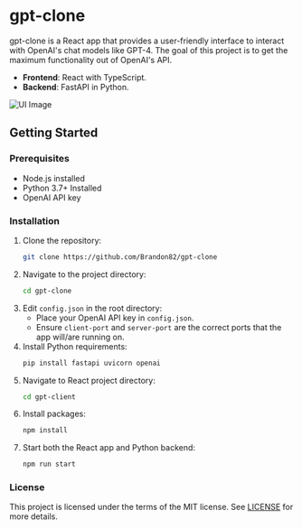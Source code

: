 # gpt-clone

gpt-clone is a React app that provides a user-friendly interface to interact with OpenAI's chat models like GPT-4. The goal of this project is to get the maximum functionality out of OpenAI's API.

- **Frontend**: React with TypeScript.
- **Backend**: FastAPI in Python.

![UI Image](https://i.imgur.com/KPAsxOx.png)

## Getting Started

### Prerequisites
- Node.js installed
- Python 3.7+ Installed
- OpenAI API key

### Installation
1. Clone the repository:
   ```bash
   git clone https://github.com/Brandon82/gpt-clone
   ```
2. Navigate to the project directory:
   ```bash
   cd gpt-clone
   ```
3. Edit `config.json` in the root directory:
   - Place your OpenAI API key in `config.json`.
   - Ensure `client-port` and `server-port` are the correct ports that the app will/are running on.
4. Install Python requirements:
   ```bash
   pip install fastapi uvicorn openai
   ```
5. Navigate to React project directory:
   ```bash
   cd gpt-client
   ```
6. Install packages:
   ```bash
   npm install
   ```
7. Start both the React app and Python backend:
   ```bash
   npm run start
   ```

### License
This project is licensed under the terms of the MIT license. See [LICENSE](LICENSE) for more details.
